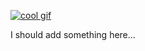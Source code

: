 
<p dir="auto"><a target="_blank" rel="noopener noreferrer" href="https://camo.githubusercontent.com/c4cc8fb0f0c06f0057640b46aab87e483f54e913fdbf52c9ee690c8204c52b44/68747470733a2f2f6769746875622e6769746875626173736574732e636f6d2f696d616765732f6d6f6e612d776869737065722e676966"><img src="https://camo.githubusercontent.com/c4cc8fb0f0c06f0057640b46aab87e483f54e913fdbf52c9ee690c8204c52b44/68747470733a2f2f6769746875622e6769746875626173736574732e636f6d2f696d616765732f6d6f6e612d776869737065722e676966" alt="cool gif" data-animated-image="" data-canonical-src="[https://github.githubassets.com/images/mona-whisper.gif](https://cdn.dribbble.com/users/1396703/screenshots/3952983/pixel-goust-2.gif)" style="max-width: 100%;"></a></p>
<p dir="auto">I should add something here...</p>
